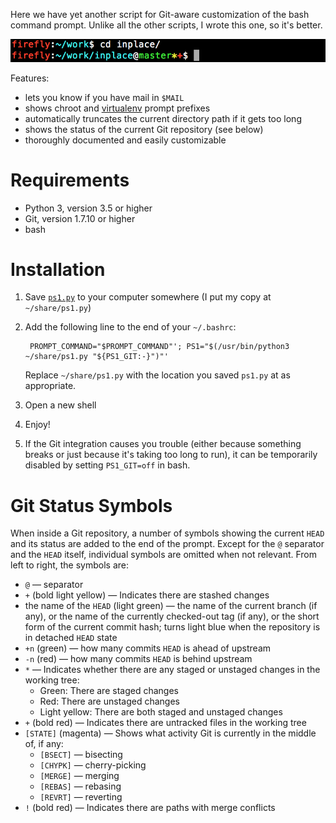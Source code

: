 Here we have yet another script for Git-aware customization of the bash command
prompt.  Unlike all the other scripts, I wrote this one, so it's better.

![](screenshot.png)

Features:

- lets you know if you have mail in `$MAIL`
- shows chroot and [virtualenv](https://virtualenv.pypa.io) prompt prefixes
- automatically truncates the current directory path if it gets too long
- shows the status of the current Git repository (see below)
- thoroughly documented and easily customizable


Requirements
============

* Python 3, version 3.5 or higher
* Git, version 1.7.10 or higher
* bash


Installation
============

1. Save [`ps1.py`](ps1.py) to your computer somewhere (I put my copy at
   `~/share/ps1.py`)

2. Add the following line to the end of your `~/.bashrc`:

        PROMPT_COMMAND="$PROMPT_COMMAND"'; PS1="$(/usr/bin/python3 ~/share/ps1.py "${PS1_GIT:-}")"'

    Replace `~/share/ps1.py` with the location you saved `ps1.py` at as
    appropriate.

3. Open a new shell

4. Enjoy!

5. If the Git integration causes you trouble (either because something breaks
   or just because it's taking too long to run), it can be temporarily disabled
   by setting `PS1_GIT=off` in bash.


Git Status Symbols
==================

When inside a Git repository, a number of symbols showing the current `HEAD`
and its status are added to the end of the prompt.  Except for the `@`
separator and the `HEAD` itself, individual symbols are omitted when not
relevant.  From left to right, the symbols are:

- `@` — separator
- `+` (bold light yellow) — Indicates there are stashed changes
- the name of the `HEAD` (light green) — the name of the current branch (if
  any), or the name of the currently checked-out tag (if any), or the short
  form of the current commit hash; turns light blue when the repository is in
  detached `HEAD` state
- `+n` (green) — how many commits `HEAD` is ahead of upstream
- `-n` (red) — how many commits `HEAD` is behind upstream
- `*` — Indicates whether there are any staged or unstaged changes in the
  working tree:
    - Green: There are staged changes
    - Red: There are unstaged changes
    - Light yellow: There are both staged and unstaged changes
- `+` (bold red) — Indicates there are untracked files in the working tree
- `[STATE]` (magenta) — Shows what activity Git is currently in the middle of,
  if any:
    - `[BSECT]` — bisecting
    - `[CHYPK]` — cherry-picking
    - `[MERGE]` — merging
    - `[REBAS]` — rebasing
    - `[REVRT]` — reverting
- `!` (bold red) — Indicates there are paths with merge conflicts
